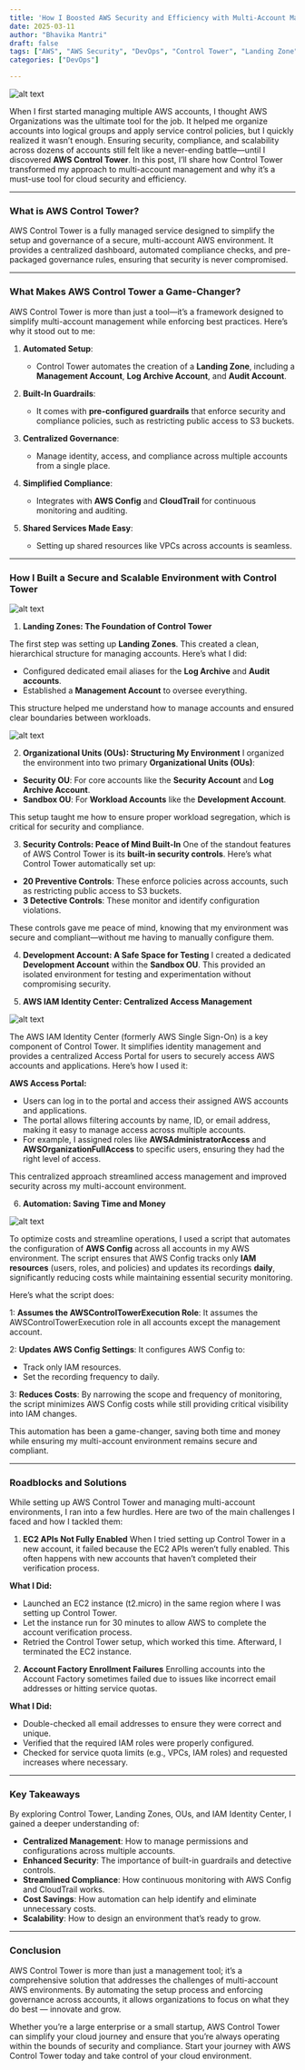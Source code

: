 ```yaml
---
title: 'How I Boosted AWS Security and Efficiency with Multi-Account Management Using AWS Control Tower'
date: 2025-03-11
author: "Bhavika Mantri"
draft: false
tags: ["AWS", "AWS Security", "DevOps", "Control Tower", "Landing Zone"]
categories: ["DevOps"]

---
```


![alt text](/images/controltower.png)


When I first started managing multiple AWS accounts, I thought AWS Organizations was the ultimate tool for the job. It helped me organize accounts into logical groups and apply service control policies, but I quickly realized it wasn’t enough. Ensuring security, compliance, and scalability across dozens of accounts still felt like a never-ending battle—until I discovered **AWS Control Tower**. In this post, I’ll share how Control Tower transformed my approach to multi-account management and why it’s a must-use tool for cloud security and efficiency.

---

### What is AWS Control Tower?
AWS Control Tower is a fully managed service designed to simplify the setup and governance of a secure, multi-account AWS environment. It provides a centralized dashboard, automated compliance checks, and pre-packaged governance rules, ensuring that security is never compromised.

---

### What Makes AWS Control Tower a Game-Changer?
AWS Control Tower is more than just a tool—it’s a framework designed to simplify multi-account management while enforcing best practices. Here’s why it stood out to me:

1. **Automated Setup**:
   - Control Tower automates the creation of a **Landing Zone**, including a **Management Account**, **Log Archive Account**, and **Audit Account**.

2. **Built-In Guardrails**:
   - It comes with **pre-configured guardrails** that enforce security and compliance policies, such as restricting public access to S3 buckets.

3. **Centralized Governance**:
   - Manage identity, access, and compliance across multiple accounts from a single place.

4. **Simplified Compliance**:
   - Integrates with **AWS Config** and **CloudTrail** for continuous monitoring and auditing.

5. **Shared Services Made Easy**:
   - Setting up shared resources like VPCs across accounts is seamless.

---

### How I Built a Secure and Scalable Environment with Control Tower

![alt text](/images/organizations.png)

1. **Landing Zones: The Foundation of Control Tower**

The first step was setting up **Landing Zones**. This created a clean, hierarchical structure for managing accounts. Here’s what I did:
- Configured dedicated email aliases for the **Log Archive** and **Audit accounts**.
- Established a **Management Account** to oversee everything.

This structure helped me understand how to manage accounts and ensured clear boundaries between workloads.

![alt text](/images/landingzone.png)

2. **Organizational Units (OUs): Structuring My Environment**
I organized the environment into two primary **Organizational Units (OUs)**:
- **Security OU**: For core accounts like the **Security Account** and **Log Archive Account**.
- **Sandbox OU**: For **Workload Accounts** like the **Development Account**.

This setup taught me how to ensure proper workload segregation, which is critical for security and compliance.

3. **Security Controls: Peace of Mind Built-In**
One of the standout features of AWS Control Tower is its **built-in security controls**. Here’s what Control Tower automatically set up:
- **20 Preventive Controls**: These enforce policies across accounts, such as restricting public access to S3 buckets.
- **3 Detective Controls**: These monitor and identify configuration violations.

These controls gave me peace of mind, knowing that my environment was secure and compliant—without me having to manually configure them.

4. **Development Account: A Safe Space for Testing**
I created a dedicated **Development Account** within the **Sandbox OU**. This provided an isolated environment for testing and experimentation without compromising security.

5. **AWS IAM Identity Center: Centralized Access Management**

![alt text](/images/awsaccessportal.png)

The AWS IAM Identity Center (formerly AWS Single Sign-On) is a key component of Control Tower. It simplifies identity management and provides a centralized Access Portal for users to securely access AWS accounts and applications. Here’s how I used it:

**AWS Access Portal:**
- Users can log in to the portal and access their assigned AWS accounts and applications.
- The portal allows filtering accounts by name, ID, or email address, making it easy to manage access across multiple accounts.
- For example, I assigned roles like **AWSAdministratorAccess** and **AWSOrganizationFullAccess** to specific users, ensuring they had the right level of access.

This centralized approach streamlined access management and improved security across my multi-account environment.

6. **Automation: Saving Time and Money**

![alt text](/images/configreducecosts.png)

To optimize costs and streamline operations, I used a script that automates the configuration of **AWS Config** across all accounts in my AWS environment. The script ensures that AWS Config tracks only **IAM resources** (users, roles, and policies) and updates its recordings **daily**, significantly reducing costs while maintaining essential security monitoring.

Here’s what the script does:

1: **Assumes the AWSControlTowerExecution Role**: 
It assumes the AWSControlTowerExecution role in all accounts except the management account.

2: **Updates AWS Config Settings**:
It configures AWS Config to:
- Track only IAM resources.
- Set the recording frequency to daily.

3: **Reduces Costs**: 
By narrowing the scope and frequency of monitoring, the script minimizes AWS Config costs while still providing critical visibility into IAM changes.

This automation has been a game-changer, saving both time and money while ensuring my multi-account environment remains secure and compliant.

---

### Roadblocks and Solutions
While setting up AWS Control Tower and managing multi-account environments, I ran into a few hurdles. Here are two of the main challenges I faced and how I tackled them:

1. **EC2 APIs Not Fully Enabled**
When I tried setting up Control Tower in a new account, it failed because the EC2 APIs weren’t fully enabled. This often happens with new accounts that haven’t completed their verification process.

**What I Did:**
- Launched an EC2 instance (t2.micro) in the same region where I was setting up Control Tower.
- Let the instance run for 30 minutes to allow AWS to complete the account verification process.
- Retried the Control Tower setup, which worked this time. Afterward, I terminated the EC2 instance.

2. **Account Factory Enrollment Failures**
Enrolling accounts into the Account Factory sometimes failed due to issues like incorrect email addresses or hitting service quotas.

**What I Did:**
- Double-checked all email addresses to ensure they were correct and unique.
- Verified that the required IAM roles were properly configured.
- Checked for service quota limits (e.g., VPCs, IAM roles) and requested increases where necessary.

---

### Key Takeaways
By exploring Control Tower, Landing Zones, OUs, and IAM Identity Center, I gained a deeper understanding of:
- **Centralized Management**: How to manage permissions and configurations across multiple accounts.
- **Enhanced Security**: The importance of built-in guardrails and detective controls.
- **Streamlined Compliance**: How continuous monitoring with AWS Config and CloudTrail works.
- **Cost Savings**: How automation can help identify and eliminate unnecessary costs.
- **Scalability**: How to design an environment that’s ready to grow.

---

### Conclusion
AWS Control Tower is more than just a management tool; it’s a comprehensive solution that addresses the challenges of multi-account AWS environments. By automating the setup process and enforcing governance across accounts, it allows organizations to focus on what they do best — innovate and grow.

Whether you’re a large enterprise or a small startup, AWS Control Tower can simplify your cloud journey and ensure that you’re always operating within the bounds of security and compliance. Start your journey with AWS Control Tower today and take control of your cloud environment.